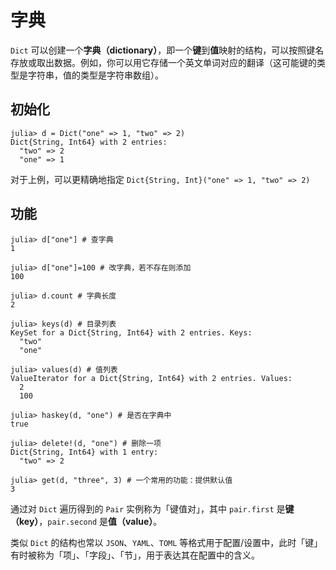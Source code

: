 # 字典
`Dict` 可以创建一个**字典（dictionary）**，即一个**键**到**值**映射的结构，可以按照键名存放或取出数据。例如，你可以用它存储一个英文单词对应的翻译（这可能键的类型是字符串，值的类型是字符串数组）。

## 初始化
```julia-repl
julia> d = Dict("one" => 1, "two" => 2)
Dict{String, Int64} with 2 entries:
  "two" => 2
  "one" => 1
```

对于上例，可以更精确地指定 `Dict{String, Int}("one" => 1, "two" => 2)`

## 功能
```julia-repl
julia> d["one"] # 查字典
1

julia> d["one"]=100 # 改字典，若不存在则添加
100

julia> d.count # 字典长度
2

julia> keys(d) # 目录列表
KeySet for a Dict{String, Int64} with 2 entries. Keys:
  "two"
  "one"

julia> values(d) # 值列表
ValueIterator for a Dict{String, Int64} with 2 entries. Values:
  2
  100

julia> haskey(d, "one") # 是否在字典中
true

julia> delete!(d, "one") # 删除一项
Dict{String, Int64} with 1 entry:
  "two" => 2

julia> get(d, "three", 3) # 一个常用的功能：提供默认值
3
```

通过对 `Dict` 遍历得到的 `Pair` 实例称为「键值对」，其中 `pair.first` 是**键（key）**，`pair.second` 是**值（value）**。

类似 `Dict` 的结构也常以 `JSON`、`YAML`、`TOML` 等格式用于配置/设置中，此时「键」有时被称为「项」、「字段」、「节」，用于表达其在配置中的含义。
